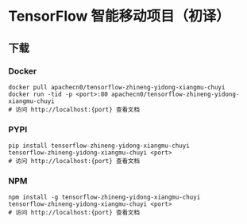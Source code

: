 # TensorFlow 智能移动项目（初译）

## 下载

### Docker

```
docker pull apachecn0/tensorflow-zhineng-yidong-xiangmu-chuyi
docker run -tid -p <port>:80 apachecn0/tensorflow-zhineng-yidong-xiangmu-chuyi
# 访问 http://localhost:{port} 查看文档
```

### PYPI

```
pip install tensorflow-zhineng-yidong-xiangmu-chuyi
tensorflow-zhineng-yidong-xiangmu-chuyi <port>
# 访问 http://localhost:{port} 查看文档
```

### NPM

```
npm install -g tensorflow-zhineng-yidong-xiangmu-chuyi
tensorflow-zhineng-yidong-xiangmu-chuyi <port>
# 访问 http://localhost:{port} 查看文档
```